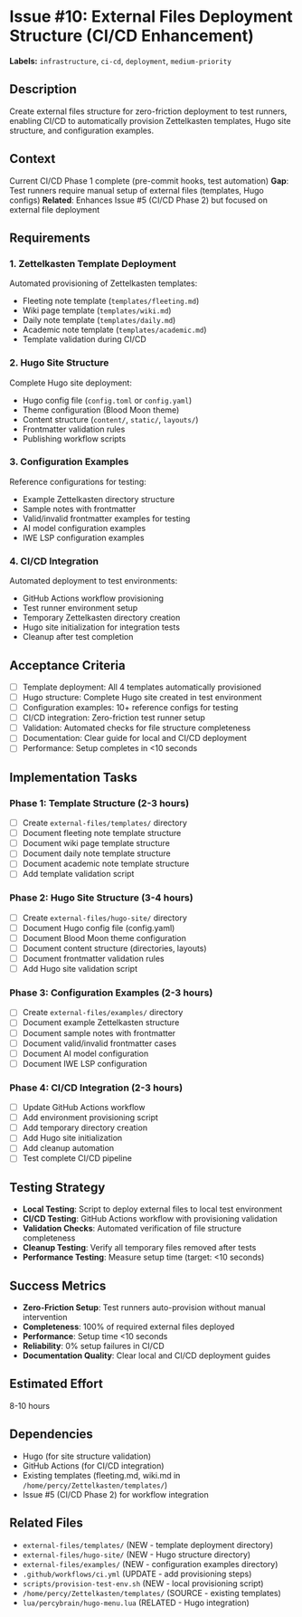 # Issue #10: External Files Deployment Structure (CI/CD Enhancement)

**Labels:** `infrastructure`, `ci-cd`, `deployment`, `medium-priority`

## Description

Create external files structure for zero-friction deployment to test runners, enabling CI/CD to automatically provision Zettelkasten templates, Hugo site structure, and configuration examples.

## Context

Current CI/CD Phase 1 complete (pre-commit hooks, test automation) **Gap**: Test runners require manual setup of external files (templates, Hugo configs) **Related**: Enhances Issue #5 (CI/CD Phase 2) but focused on external file deployment

## Requirements

### 1. Zettelkasten Template Deployment

Automated provisioning of Zettelkasten templates:

- Fleeting note template (`templates/fleeting.md`)
- Wiki page template (`templates/wiki.md`)
- Daily note template (`templates/daily.md`)
- Academic note template (`templates/academic.md`)
- Template validation during CI/CD

### 2. Hugo Site Structure

Complete Hugo site deployment:

- Hugo config file (`config.toml` or `config.yaml`)
- Theme configuration (Blood Moon theme)
- Content structure (`content/`, `static/`, `layouts/`)
- Frontmatter validation rules
- Publishing workflow scripts

### 3. Configuration Examples

Reference configurations for testing:

- Example Zettelkasten directory structure
- Sample notes with frontmatter
- Valid/invalid frontmatter examples for testing
- AI model configuration examples
- IWE LSP configuration examples

### 4. CI/CD Integration

Automated deployment to test environments:

- GitHub Actions workflow provisioning
- Test runner environment setup
- Temporary Zettelkasten directory creation
- Hugo site initialization for integration tests
- Cleanup after test completion

## Acceptance Criteria

- [ ] Template deployment: All 4 templates automatically provisioned
- [ ] Hugo structure: Complete Hugo site created in test environment
- [ ] Configuration examples: 10+ reference configs for testing
- [ ] CI/CD integration: Zero-friction test runner setup
- [ ] Validation: Automated checks for file structure completeness
- [ ] Documentation: Clear guide for local and CI/CD deployment
- [ ] Performance: Setup completes in \<10 seconds

## Implementation Tasks

### Phase 1: Template Structure (2-3 hours)

- [ ] Create `external-files/templates/` directory
- [ ] Document fleeting note template structure
- [ ] Document wiki page template structure
- [ ] Document daily note template structure
- [ ] Document academic note template structure
- [ ] Add template validation script

### Phase 2: Hugo Site Structure (3-4 hours)

- [ ] Create `external-files/hugo-site/` directory
- [ ] Document Hugo config file (config.yaml)
- [ ] Document Blood Moon theme configuration
- [ ] Document content structure (directories, layouts)
- [ ] Document frontmatter validation rules
- [ ] Add Hugo site validation script

### Phase 3: Configuration Examples (2-3 hours)

- [ ] Create `external-files/examples/` directory
- [ ] Document example Zettelkasten structure
- [ ] Document sample notes with frontmatter
- [ ] Document valid/invalid frontmatter cases
- [ ] Document AI model configuration
- [ ] Document IWE LSP configuration

### Phase 4: CI/CD Integration (2-3 hours)

- [ ] Update GitHub Actions workflow
- [ ] Add environment provisioning script
- [ ] Add temporary directory creation
- [ ] Add Hugo site initialization
- [ ] Add cleanup automation
- [ ] Test complete CI/CD pipeline

## Testing Strategy

- **Local Testing**: Script to deploy external files to local test environment
- **CI/CD Testing**: GitHub Actions workflow with provisioning validation
- **Validation Checks**: Automated verification of file structure completeness
- **Cleanup Testing**: Verify all temporary files removed after tests
- **Performance Testing**: Measure setup time (target: \<10 seconds)

## Success Metrics

- **Zero-Friction Setup**: Test runners auto-provision without manual intervention
- **Completeness**: 100% of required external files deployed
- **Performance**: Setup time \<10 seconds
- **Reliability**: 0% setup failures in CI/CD
- **Documentation Quality**: Clear local and CI/CD deployment guides

## Estimated Effort

8-10 hours

## Dependencies

- Hugo (for site structure validation)
- GitHub Actions (for CI/CD integration)
- Existing templates (fleeting.md, wiki.md in `/home/percy/Zettelkasten/templates/`)
- Issue #5 (CI/CD Phase 2) for workflow integration

## Related Files

- `external-files/templates/` (NEW - template deployment directory)
- `external-files/hugo-site/` (NEW - Hugo structure directory)
- `external-files/examples/` (NEW - configuration examples directory)
- `.github/workflows/ci.yml` (UPDATE - add provisioning steps)
- `scripts/provision-test-env.sh` (NEW - local provisioning script)
- `/home/percy/Zettelkasten/templates/` (SOURCE - existing templates)
- `lua/percybrain/hugo-menu.lua` (RELATED - Hugo integration)
